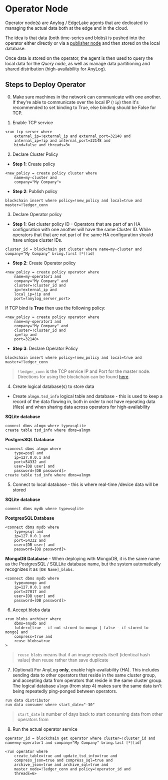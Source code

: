 # Operator Node

Operator node(s) are Anylog / EdgeLake agents that are dedicated to managing the actual data both at the edge and in the 
cloud. 

The idea is that data (both time-series and blobs) is pushed into the operator either directly or via a 
[publisher node](publisher.md) and then stored on the local database. 

Once data is stored on the operator, the agent is then used to query the local data for the _Query node_, as well as 
manage data partitioning and shared distribution (high-availability for AnyLog). 

## Steps to Deploy Operator
0. Make sure machines in the network can communicate with one another. If they're able to communicate over the local IP 
(`!ip`) then it's recommended to set binding to True, else binding should be False for TCP. 

1. Enable TCP service 
```anylog
<run tcp server where 
    external_ip=!external_ip and external_port=32148 and 
    internal_ip=!ip and internal_port=32148 and 
    bind=false and threads=3> 
```

2. Declare Cluster Policy
* **Step 1**: Create policy 
```anylog
<new_policy = create policy cluster where 
    name=my-cluster and 
    company="My Company">  
```

* **Step 2**: Publish policy
```anylog
blockchain insert where policy=!new_policy and local=true and master=!ledger_conn
```

3. Declare Operator policy
* **Step 1**: Get cluster policy ID - Operators that are part of an HA configuration with one another will have the same
Cluster ID. While operators that that are not part of the same HA configuration should have unique cluster IDs.  
```anylog 
cluster_id = blockchain get cluster where name=my-cluster and company="My Company" bring.first [*][id]
```

* **Step 2**: Create Operator policy 
```anylog
<new_policy = create policy operator where
    name=my-operator1 and
    company="My Company" and 
    cluster=!cluster_id and 
    ip=!external_ip and
    local_ip=!ip and
    port=!anylog_server_port>
```

If TCP bind is **True** then use the following policy: 
```anylog
<new_policy = create policy operator where
    name=my-operator1 and
    company="My Company" and 
    cluster=!cluster_id and 
    ip=!ip and
    port=32148>
```


* **Step 3**: Declare Operator Policy
```anylog
blockchain insert where policy=!new_policy and local=true and master=!ledger_conn
```
> `!ledger_conn` is the TCP service IP and Port for the master node. Directions for using the blockchain can be found [here]().


4. Create logical database(s) to store data 
* Create `almgm.tsd_info` logical table and database - this is used to keep a record of the data flowing in, both in 
order to not have repeating data (files) and when sharing data across operators for high-availability

**SQLite database**
```anylog 
connect dbms almgm where type=sqlite
create table tsd_info where dbms=almgm
```

**PostgresSQL Database**
```anylog
<connect dbms almgm where 
    type=psql and 
    ip=127.0.0.1 and 
    port=54332 and 
    user=[DB user] and 
    password=[DB password]> 
create table tsd_info where dbms=almgm
```

5. Connect to local database - this is where real-time /device data will be stored

**SQLite database**
```anylog 
connect dbms mydb where type=sqlite
```

**PostgresSQL Database**
```anylog
<connect dbms mydb where 
    type=psql and 
    ip=127.0.0.1 and 
    port=54332 and 
    user=[DB user] and 
    password=[DB password]> 
```

**MongoDB Database** - When deploying with MongoDB, it is the same name as the PostgresSQL / SQLLite database name, but 
the system automatically recognizes it as `[DB Name]_blobs`. 
```anylog
<connect dbms mydb where 
    type=mongo and 
    ip=127.0.0.1 and 
    port=27017 and 
    user=[DB user] and 
    password=[DB password]> 
```

6. Accept blobs data 
```anylog
<run blobs archiver where
    dbms=!mydb and
    folder=[true - if not stroed to mongo | false - if stored to mongo] and
    compress=true and
    reuse_blobs=true  
>
```
> `reuse_blobs` means that if an image repeats itself (identical hash value) then reuse rather than save duplicate 

7. (Optional) For AnyLog **only**, enable high-availability (HA). This includes sending data to other operators that reside 
in the same cluster group, and accepting data from operators that reside in the same cluster group. The logical database 
`almgm` (from step  4) makes sure the same data isn't being repeatedly ping-ponged between operators. 
```anylog 
run data distributor
run data consumer where start_date="-30" 
```
> `start_date` is number of days back to start consuming data from other operators from 

8. Run the actual operator service
```anylog 
operator_id = blockchain get operator where cluster=!cluster_id and name=my-operator1 and company="My Company" bring.last [*][id]

<run operator where 
    create_table=true and update_tsd_info=true and 
    compress_json=true and compress_sql=true and 
    archive_json=true and archive_sql=true and 
    master_node=!ledger_conn and policy=!operator_id and 
    threads=6>
```

